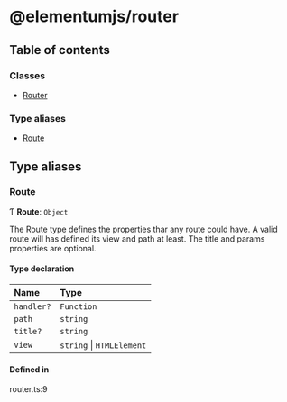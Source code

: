 # @elementumjs/router

## Table of contents

### Classes

- [Router](classes/Router.md)

### Type aliases

- [Route](modules.md#route)

## Type aliases

### Route

Ƭ **Route**: `Object`

The Route type defines the properties thar any route could have. A valid route
will has defined its view and path at least. The title and params properties
are optional.

#### Type declaration

| Name | Type |
| :------ | :------ |
| `handler?` | `Function` |
| `path` | `string` |
| `title?` | `string` |
| `view` | `string` \| `HTMLElement` |

#### Defined in

router.ts:9
